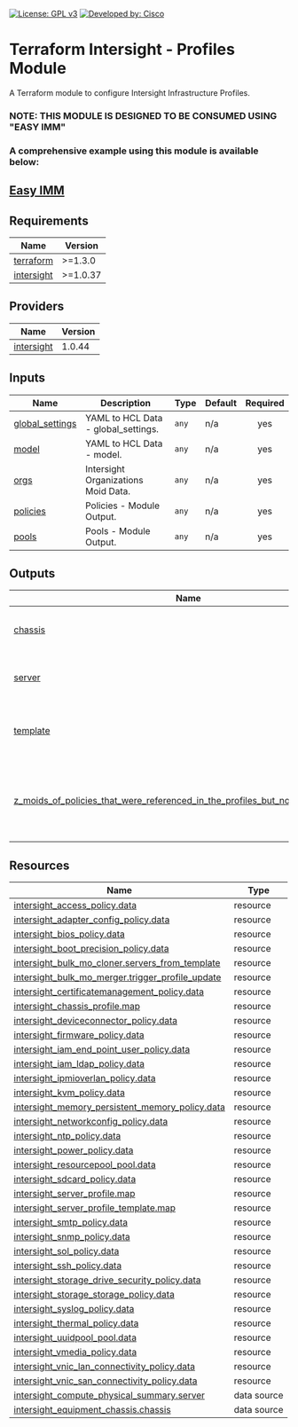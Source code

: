<!-- BEGIN_TF_DOCS -->
[![License: GPL v3](https://img.shields.io/badge/License-GPLv3-blue.svg)](https://www.gnu.org/licenses/gpl-3.0)
[![Developed by: Cisco](https://img.shields.io/badge/Developed%20by-Cisco-blue)](https://developer.cisco.com)

# Terraform Intersight - Profiles Module

A Terraform module to configure Intersight Infrastructure Profiles.

### NOTE: THIS MODULE IS DESIGNED TO BE CONSUMED USING "EASY IMM"

### A comprehensive example using this module is available below:

## [Easy IMM](https://github.com/terraform-cisco-modules/easy-imm)

## Requirements

| Name | Version |
|------|---------|
| <a name="requirement_terraform"></a> [terraform](#requirement\_terraform) | >=1.3.0 |
| <a name="requirement_intersight"></a> [intersight](#requirement\_intersight) | >=1.0.37 |
## Providers

| Name | Version |
|------|---------|
| <a name="provider_intersight"></a> [intersight](#provider\_intersight) | 1.0.44 |
## Inputs

| Name | Description | Type | Default | Required |
|------|-------------|------|---------|:--------:|
| <a name="input_global_settings"></a> [global\_settings](#input\_global\_settings) | YAML to HCL Data - global\_settings. | `any` | n/a | yes |
| <a name="input_model"></a> [model](#input\_model) | YAML to HCL Data - model. | `any` | n/a | yes |
| <a name="input_orgs"></a> [orgs](#input\_orgs) | Intersight Organizations Moid Data. | `any` | n/a | yes |
| <a name="input_policies"></a> [policies](#input\_policies) | Policies - Module Output. | `any` | n/a | yes |
| <a name="input_pools"></a> [pools](#input\_pools) | Pools - Module Output. | `any` | n/a | yes |
## Outputs

| Name | Description |
|------|-------------|
| <a name="output_chassis"></a> [chassis](#output\_chassis) | Moid and Policies for the Chassis Profiles. |
| <a name="output_server"></a> [server](#output\_server) | Moid and Policies for the Server Profiles. |
| <a name="output_template"></a> [template](#output\_template) | Moid and Policies for the Server Profile Templates. |
| <a name="output_z_moids_of_policies_that_were_referenced_in_the_profiles_but_not_already_created"></a> [z\_moids\_of\_policies\_that\_were\_referenced\_in\_the\_profiles\_but\_not\_already\_created](#output\_z\_moids\_of\_policies\_that\_were\_referenced\_in\_the\_profiles\_but\_not\_already\_created) | moids of Pools that were referenced in server profiles but not defined |
## Resources

| Name | Type |
|------|------|
| [intersight_access_policy.data](https://registry.terraform.io/providers/CiscoDevNet/intersight/latest/docs/resources/access_policy) | resource |
| [intersight_adapter_config_policy.data](https://registry.terraform.io/providers/CiscoDevNet/intersight/latest/docs/resources/adapter_config_policy) | resource |
| [intersight_bios_policy.data](https://registry.terraform.io/providers/CiscoDevNet/intersight/latest/docs/resources/bios_policy) | resource |
| [intersight_boot_precision_policy.data](https://registry.terraform.io/providers/CiscoDevNet/intersight/latest/docs/resources/boot_precision_policy) | resource |
| [intersight_bulk_mo_cloner.servers_from_template](https://registry.terraform.io/providers/CiscoDevNet/intersight/latest/docs/resources/bulk_mo_cloner) | resource |
| [intersight_bulk_mo_merger.trigger_profile_update](https://registry.terraform.io/providers/CiscoDevNet/intersight/latest/docs/resources/bulk_mo_merger) | resource |
| [intersight_certificatemanagement_policy.data](https://registry.terraform.io/providers/CiscoDevNet/intersight/latest/docs/resources/certificatemanagement_policy) | resource |
| [intersight_chassis_profile.map](https://registry.terraform.io/providers/CiscoDevNet/intersight/latest/docs/resources/chassis_profile) | resource |
| [intersight_deviceconnector_policy.data](https://registry.terraform.io/providers/CiscoDevNet/intersight/latest/docs/resources/deviceconnector_policy) | resource |
| [intersight_firmware_policy.data](https://registry.terraform.io/providers/CiscoDevNet/intersight/latest/docs/resources/firmware_policy) | resource |
| [intersight_iam_end_point_user_policy.data](https://registry.terraform.io/providers/CiscoDevNet/intersight/latest/docs/resources/iam_end_point_user_policy) | resource |
| [intersight_iam_ldap_policy.data](https://registry.terraform.io/providers/CiscoDevNet/intersight/latest/docs/resources/iam_ldap_policy) | resource |
| [intersight_ipmioverlan_policy.data](https://registry.terraform.io/providers/CiscoDevNet/intersight/latest/docs/resources/ipmioverlan_policy) | resource |
| [intersight_kvm_policy.data](https://registry.terraform.io/providers/CiscoDevNet/intersight/latest/docs/resources/kvm_policy) | resource |
| [intersight_memory_persistent_memory_policy.data](https://registry.terraform.io/providers/CiscoDevNet/intersight/latest/docs/resources/memory_persistent_memory_policy) | resource |
| [intersight_networkconfig_policy.data](https://registry.terraform.io/providers/CiscoDevNet/intersight/latest/docs/resources/networkconfig_policy) | resource |
| [intersight_ntp_policy.data](https://registry.terraform.io/providers/CiscoDevNet/intersight/latest/docs/resources/ntp_policy) | resource |
| [intersight_power_policy.data](https://registry.terraform.io/providers/CiscoDevNet/intersight/latest/docs/resources/power_policy) | resource |
| [intersight_resourcepool_pool.data](https://registry.terraform.io/providers/CiscoDevNet/intersight/latest/docs/resources/resourcepool_pool) | resource |
| [intersight_sdcard_policy.data](https://registry.terraform.io/providers/CiscoDevNet/intersight/latest/docs/resources/sdcard_policy) | resource |
| [intersight_server_profile.map](https://registry.terraform.io/providers/CiscoDevNet/intersight/latest/docs/resources/server_profile) | resource |
| [intersight_server_profile_template.map](https://registry.terraform.io/providers/CiscoDevNet/intersight/latest/docs/resources/server_profile_template) | resource |
| [intersight_smtp_policy.data](https://registry.terraform.io/providers/CiscoDevNet/intersight/latest/docs/resources/smtp_policy) | resource |
| [intersight_snmp_policy.data](https://registry.terraform.io/providers/CiscoDevNet/intersight/latest/docs/resources/snmp_policy) | resource |
| [intersight_sol_policy.data](https://registry.terraform.io/providers/CiscoDevNet/intersight/latest/docs/resources/sol_policy) | resource |
| [intersight_ssh_policy.data](https://registry.terraform.io/providers/CiscoDevNet/intersight/latest/docs/resources/ssh_policy) | resource |
| [intersight_storage_drive_security_policy.data](https://registry.terraform.io/providers/CiscoDevNet/intersight/latest/docs/resources/storage_drive_security_policy) | resource |
| [intersight_storage_storage_policy.data](https://registry.terraform.io/providers/CiscoDevNet/intersight/latest/docs/resources/storage_storage_policy) | resource |
| [intersight_syslog_policy.data](https://registry.terraform.io/providers/CiscoDevNet/intersight/latest/docs/resources/syslog_policy) | resource |
| [intersight_thermal_policy.data](https://registry.terraform.io/providers/CiscoDevNet/intersight/latest/docs/resources/thermal_policy) | resource |
| [intersight_uuidpool_pool.data](https://registry.terraform.io/providers/CiscoDevNet/intersight/latest/docs/resources/uuidpool_pool) | resource |
| [intersight_vmedia_policy.data](https://registry.terraform.io/providers/CiscoDevNet/intersight/latest/docs/resources/vmedia_policy) | resource |
| [intersight_vnic_lan_connectivity_policy.data](https://registry.terraform.io/providers/CiscoDevNet/intersight/latest/docs/resources/vnic_lan_connectivity_policy) | resource |
| [intersight_vnic_san_connectivity_policy.data](https://registry.terraform.io/providers/CiscoDevNet/intersight/latest/docs/resources/vnic_san_connectivity_policy) | resource |
| [intersight_compute_physical_summary.server](https://registry.terraform.io/providers/CiscoDevNet/intersight/latest/docs/data-sources/compute_physical_summary) | data source |
| [intersight_equipment_chassis.chassis](https://registry.terraform.io/providers/CiscoDevNet/intersight/latest/docs/data-sources/equipment_chassis) | data source |
<!-- END_TF_DOCS -->